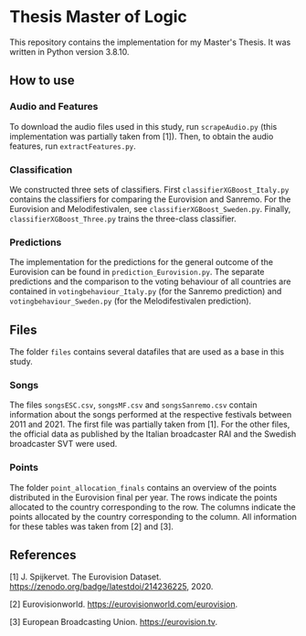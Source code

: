 # Thesis Master of Logic

This repository contains the implementation for my Master's Thesis.
It was written in Python version 3.8.10.

## How to use
### Audio and Features
To download the audio files used in this study, run ```scrapeAudio.py``` (this implementation was partially taken from [1]).
Then, to obtain the audio features, run ```extractFeatures.py```.

### Classification
We constructed three sets of classifiers. 
First ```classifierXGBoost_Italy.py``` contains the classifiers for comparing the Eurovision and Sanremo.
For the Eurovision and Melodifestivalen, see ```classifierXGBoost_Sweden.py```. 
Finally, ```classifierXGBoost_Three.py``` trains the three-class classifier. 

### Predictions
The implementation for the predictions for the general outcome of the Eurovision can be found in ```prediction_Eurovision.py```.
The separate predictions and the comparison to the voting behaviour of all countries are contained in ```votingbehaviour_Italy.py``` (for the Sanremo prediction) and ```votingbehaviour_Sweden.py``` (for the Melodifestivalen prediction).


## Files
The folder `files` contains several datafiles that are used as a base in this study.

### Songs
The files ```songsESC.csv```, ```songsMF.csv``` and ```songsSanremo.csv``` contain information about the songs performed at the respective festivals between 2011 and 2021. 
The first file was partially taken from [1]. For the other files, the official data as published by the Italian broadcaster RAI and the Swedish broadcaster SVT were used.

### Points
The folder `point_allocation_finals` contains an overview of the points distributed in the Eurovision final per year. 
The rows indicate the points allocated to the country corresponding to the row. The columns indicate the points allocated by the country corresponding to the column.
All information for these tables was taken from [2] and [3].


## References
[1] J. Spijkervet. The Eurovision Dataset. https://zenodo.org/badge/latestdoi/214236225, 2020. 

[2] Eurovisionworld. https://eurovisionworld.com/eurovision.

[3] European Broadcasting Union. https://eurovision.tv.
